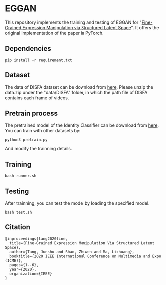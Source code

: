 # EGGAN
This repository implements the training and testing of EGGAN for "[Fine-Grained Expression Manipulation via Structured Latent Space](https://ieeexplore.ieee.org/document/9102852)". It offers the original implementation of the paper in PyTorch. 

## Dependencies
```
pip install -r requirement.txt
```
## Dataset
The data of DISFA dataset can be download from [here](https://drive.google.com/drive/folders/1hapEvSWdHrKwbM8_3vt1kNEVvpd5bS_J?usp=sharing). Please unzip the data.zip under the "data/DISFA" folder, in which the path file of DISFA contains each frame of videos.

## Pretrain process
The pretrained model of the Identity Classifier can be download from [here](https://drive.google.com/drive/folders/16TU0Q5NJ3RsfVIlOl2i5dCckf9av-tOH?usp=sharing). You can train with other datasets by:
```
python3 pretrain.py
```
And modify the trainning details.
## Training
```
bash runner.sh
```
## Testing
After trainning, you can test the model by loading the specified model.
```
bash test.sh
```
## Citation
```
@inproceedings{tang2020fine,
  title={Fine-Grained Expression Manipulation Via Structured Latent Space},
  author={Tang, Junshu and Shao, Zhiwen and Ma, Lizhuang},
  booktitle={2020 IEEE International Conference on Multimedia and Expo (ICME)},
  pages={1--6},
  year={2020},
  organization={IEEE}
}
```
